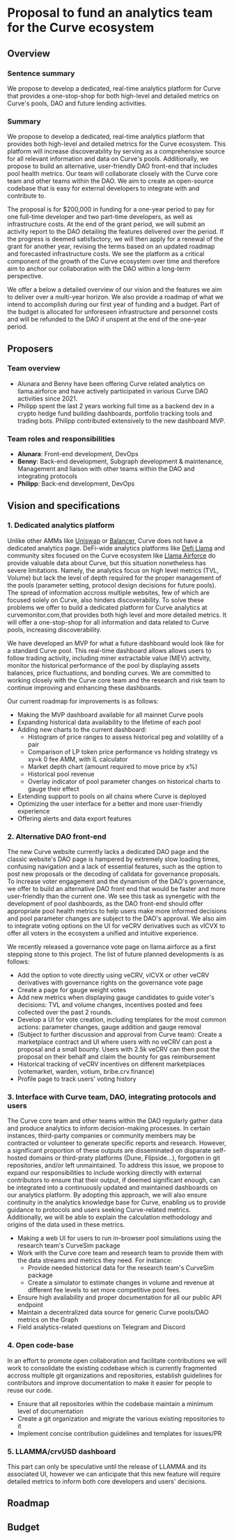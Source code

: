 # Proposal to fund an analytics team for the Curve ecosystem


## Overview

### Sentence summary

We propose to develop a dedicated, real-time analytics platform for Curve that provides a one-stop-shop for both high-level and detailed metrics on Curve's pools, DAO and future lending activities.

### Summary

We propose to develop a dedicated, real-time analytics platform that provides both high-level and detailed metrics for the Curve ecosystem. This platform will increase discoverability by serving as a comprehensive source for all relevant information and data on Curve's pools. Additionally, we propose to build an alternative, user-friendly DAO front-end that includes pool health metrics. Our team will collaborate closely with the Curve core team and other teams within the DAO. We aim to create an open-source codebase that is easy for external developers to integrate with and contribute to.

The proposal is for $200,000 in funding for a one-year period to pay for one full-time developer and two part-time developers, as well as infrastructure costs. At the end of the grant period, we will submit an activity report to the DAO detailing the features delivered over the period. If the progress is deemed satisfactory, we will then apply for a renewal of the grant for another year, revising the terms based on an updated roadmap and forecasted infrastructure costs. We see the platform as a critical component of the growth of the Curve ecosystem over time and therefore aim to anchor our collaboration with the DAO within a long-term perspective.

We offer a below a detailed overview of our vision and the features we aim to deliver over a multi-year horizon. We also provide a roadmap of what we intend to accomplish during our first year of funding and a budget. Part of the budget is allocated for unforeseen infrastructure and personnel costs and will be refunded to the DAO if unspent at the end of the one-year period.

## Proposers

### Team overview

- Alunara and Benny have been offering Curve related analytics on llama.airforce and have actively participated in various Curve DAO activities since 2021. 
- Philipp spent the last 2 years working full time as a backend dev in a crypto hedge fund building dashboards, portfolio tracking tools and trading bots. Philipp contributed extensively to the new dashboard MVP.

### Team roles and responsibilities

- **Alunara**: Front-end development, DevOps
- **Benny**: Back-end development, Subgraph development & maintenance, Management and liaison with other teams within the DAO and integrating protocols
- **Philipp**: Back-end development, DevOps

## Vision and specifications

### 1. Dedicated analytics platform

Unlike other AMMs like <a href="https://info.uniswap.org/">Uniswap</a> or <a href="https://dune.com/balancerlabs">Balancer</a>, Curve does not have a dedicated analytics page. DeFi-wide analytics platforms like <a href="https://defillama.com/protocol/curve">Defi Llama</a> and community sites focused on the Curve ecosystem like <a href="https://llama.airforce/">Llama Airforce</a> do provide valuable data about Curve, but this situation nonetheless has severe limitations. Namely, the analytics focus on high level metrics (TVL, Volume) but lack the level of depth required for the proper management of the pools (parameter setting, protocol design decisions for future pools). The spread of information accross multiple websites, few of which are focused solely on Curve, also hinders discoverability. To solve these problems we offer to build a dedicated platform for Curve analytics at curvemonitor.com,that provides both high level and more detailed metrics. It will offer a one-stop-shop for all information and data related to Curve pools, increasing discoverability.

We have developed an MVP for what a future dashboard would look like for a standard Curve pool. This real-time dashboard allows allows users to follow trading activity, including miner extractable value (MEV) activity, monitor the historical performance of the pool by displaying assets balances, price fluctuations, and bonding curves.  We are committed to working closely with the Curve core team and the research and risk team to continue improving and enhancing these dashboards. 

Our current roadmap for improvements is as follows:

- Making the MVP dashboard available for all mainnet Curve pools
- Expanding historical data availability to the lifetime of each pool
- Adding new charts to the current dashboard: 
    - Histogram of price ranges to assess historical peg and volatility of a pair
    - Comparison of LP token price performance vs holding strategy vs xy=k 0 fee AMM, with IL calculator
    - Market depth chart (amount required to move price by x%)
    - Historical pool revenue
    - Overlay indicator of pool parameter changes on historical charts to gauge their effect
- Extending support to pools on all chains where Curve is deployed
- Optimizing the user interface for a better and more user-friendly experience
- Offering alerts and data export features


### 2. Alternative DAO front-end

The new Curve website currently lacks a dedicated DAO page and the classic website's DAO page is hampered by extremely slow loading times, confusing navigation and a lack of essential features, such as the option to post new proposals or the decoding of calldata for governance proposals. To increase voter engagement and the dynamism of the DAO's governance, we offer to build an alternative DAO front end that would be faster and more user-friendly than the current one. We see this task as synergetic with the development of pool dashboards, as the DAO front-end should offer appropriate pool health metrics to help users make more informed decisions and pool parameter changes are subject to the DAO's approval. We also aim to integrate voting options on the UI for veCRV derivatives such as vlCVX to offer all voters in the ecosystem a unified and intuitive experience.

We recently released a governance vote page on llama.airforce as a first stepping stone to this project. The list of future planned developments is as follows:

- Add the option to vote directly using veCRV, vlCVX or other veCRV derivatives with governance rights on the governance vote page
- Create a page for gauge weight votes
- Add new metrics when displaying gauge candidates to guide voter's decisions: TVL and volume changes, incentives posted and fees collected over the past 2 rounds.
- Develop a UI for vote creation, including templates for the most common actions: parameter changes, gauge addition and gauge removal
- (Subject to further discussion and approval from Curve team): Create a marketplace contract and UI where users with no veCRV can post a proposal and a small bounty. Users with 2.5k veCRV can then post the proposal on their behalf and claim the bounty for gas reimbursement
- Historical tracking of veCRV incentives on different marketplaces (votemarket, warden, votium, bribe.crv.finance)
- Profile page to track users' voting history


### 3. Interface with Curve team, DAO, integrating protocols and users

The Curve core team and other teams within the DAO regularly gather data and produce analytics to inform decision-making processes. In certain instances, third-party companies or community members may be contracted or volunteer to generate specific reports and research. However, a significant proportion of these outputs are disseminated on disparate self-hosted domains or third-praty platforms (Dune, Flipside...), forgotten in git repositories, and/or left unmaintained. To address this issue, we propose to expand our responsibilities to include working directly with external contributors to ensure that their output, if deemed significant enough, can be integrated into a continuously updated and maintained dashboards on our analytics platform. By adopting this approach, we will also ensure continuity in the analytics knowledge base for Curve, enabling us to provide guidance to protocols and users seeking Curve-related metrics. Additionally, we will be able to explain the calculation methodology and origins of the data used in these metrics. 

- Making a web UI for users to run in-browser pool simulations using the research team's CurveSim package
- Work with the Curve core team and research team to provide them with the data streams and metrics they need. For instance:
    - Provide needed historical data for the research team's CurveSim package
    - Create a simulator to estimate changes in volume and revenue at different fee levels to set more competitive pool fees.
- Ensure high availability and proper documentation for all our public API endpoint
- Maintain a decentralized data source for generic Curve pools/DAO metrics on the Graph
- Field analytics-related questions on Telegram and Discord


### 4. Open code-base


In an effort to promote open collaboration and facilitate contributions we will work to consolidate the existing codebase which is currently fragmented accross multiple git organizations and repositories, establish guidelines for contributors and improve documentation to make it easier for people to reuse our code. 

- Ensure that all repositories within the codebase maintain a minimum level of documentation
- Create a git organization and migrate the various existing repositories to it
- Implement concise contribution guidelines and templates for issues/PR


### 5. LLAMMA/crvUSD dashboard

This part can only be speculative until the release of LLAMMA and its associated UI, however we can anticipate that this new feature will require detailed metrics to inform both core developers and users' decisions. 

## Roadmap

## Budget
